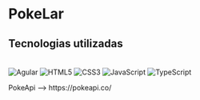 # PokeLar

## Tecnologias utilizadas

<div style="display: inline-block"> <br>
   <img align="center" alt="Agular" src= "https://img.shields.io/badge/Angular-DD0031?style=for-the-badge&logo=angular&logoColor=white">
   <img align="center" alt="HTML5" src= "https://img.shields.io/badge/HTML5-E34F26?style=for-the-badge&logo=html5&logoColor=white">
   <img align="center" alt="CSS3" src= "https://img.shields.io/badge/CSS3-1572B6?style=for-the-badge&logo=css3&logoColor=white">
   <img align="center" alt="JavaScript" src= "https://img.shields.io/badge/JavaScript-F7DF1E?style=for-the-badge&logo=javascript&">
   <img align="center" alt="TypeScript" src= "https://img.shields.io/badge/TypeScript-007ACC?style=for-the-badge&logo=typescript&logoColor=white">
   <p>PokeApi -->  https://pokeapi.co/ </p>
</div>
